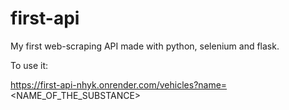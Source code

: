 # first-api
My first web-scraping API made with python, selenium and flask.

To use it:

https://first-api-nhyk.onrender.com/vehicles?name=<NAME_OF_THE_SUBSTANCE>
